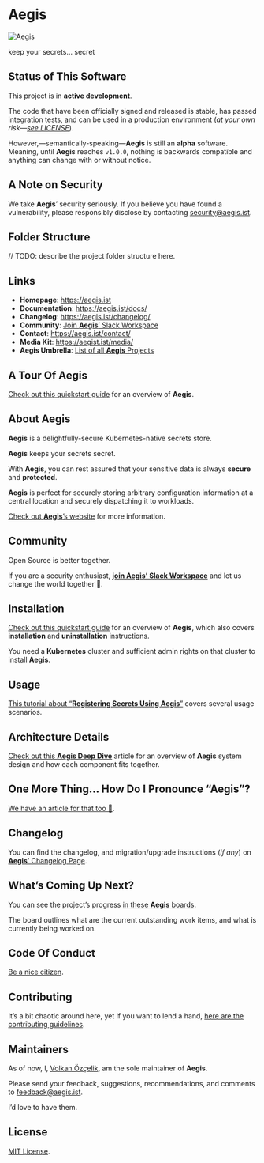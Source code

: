 # Aegis

![Aegis](assets/aegis-icon.png "Aegis")

keep your secrets… secret

[spire]: https://spiffe.io/ "SPIFFE: Secure Production Identity Framework for Everyone"

## Status of This Software

This project is in **active development**.

The code that have been officially signed and released is stable,
has passed integration tests, and can be used in a production 
environment (*at your own risk—[see LICENSE](LICENSE)*).

However,—semantically-speaking—**Aegis** is still an **alpha** software.
Meaning, until **Aegis** reaches `v1.0.0`, nothing is backwards compatible 
and anything can change with or without notice.

## A Note on Security

We take **Aegis**’ security seriously. If you believe you have found a vulnerability, 
please responsibly disclose by contacting [security@aegis.ist](mailto:security@aegis.ist).

## Folder Structure

// TODO: describe the project folder structure here.

## Links

* **Homepage**: <https://aegis.ist>
* **Documentation**: <https://aegis.ist/docs/>
* **Changelog**: <https://aegis.ist/changelog/>
* **Community**: [Join **Aegis**’ Slack Workspace][slack-invite]
* **Contact**: <https://aegis.ist/contact/>
* **Media Kit**: <https://aegist.ist/media/>
* **Aegis Umbrella**: [List of all **Aegis** Projects][aegis-projects]

[slack-invite]: https://join.slack.com/t/aegis-6n41813/shared_invite/zt-1myzqdi6t-jTvuRd1zDLbHX0gN8VkCqg "Join aegis.slack.com"

## A Tour Of Aegis

[Check out this quickstart guide][quickstart] for an overview of **Aegis**.

[quickstart]: https://aegis.ist/docs/

## About Aegis

**Aegis** is a delightfully-secure Kubernetes-native secrets store.

**Aegis** keeps your secrets secret. 

With **Aegis**, you can rest assured that your 
sensitive data is always **secure** and **protected**. 

**Aegis** is perfect for securely storing arbitrary configuration information at
a central location and securely dispatching it to workloads.

[Check out **Aegis**’s website][aegis-web] for more information.

[aegis-web]: https://aegis.ist/

[aegis-projects]: https://aegis.ist/docs/architecture/#projects
[aegis-repo]: https://github.com/shieldworks/aegis

## Community

Open Source is better together.

If you are a security enthusiast, [**join Aegis’ Slack Workspace**][slack-invite]
and let us change the world together 🤘.

## Installation

[Check out this quickstart guide][quickstart] for an overview of **Aegis**,
which also covers **installation** and **uninstallation** instructions.

[quickstart]: https://aegis.ist/docs/

You need a **Kubernetes** cluster and sufficient admin rights on that cluster to
install **Aegis**.

## Usage

[This tutorial about “**Registering Secrets Using Aegis**”][register] covers
several usage scenarios.

[register]: https://aegis.ist/docs/register/

## Architecture Details

[Check out this **Aegis Deep Dive**][deep-dive] article for an overview
of **Aegis** system design and how each component fits together.

[deep-dive]: https://aegis.ist/docs/architecture/

## One More Thing… How Do I Pronounce “Aegis”?

[We have an article for that too 🙂][pronounce].

[pronounce]: https://aegis.ist/pronunciation/

## Changelog

You can find the changelog, and migration/upgrade instructions (*if any*)
on [**Aegis**’ Changelog Page](https://aegis.ist/changelog/).

## What’s Coming Up Next?

You can see the project’s progress [in these **Aegis** boards][mdp].

The board outlines what are the current outstanding work items, and what is
currently being worked on.

[mdp]: https://github.com/orgs/shieldworks/projects/1/views/2

## Code Of Conduct

[Be a nice citizen](CODE_OF_CONDUCT.md).

## Contributing

It’s a bit chaotic around here, yet if you want to lend a hand,
[here are the contributing guidelines](CONTRIBUTING.md).

## Maintainers

As of now, I, [Volkan Özçelik][me], am the sole maintainer of **Aegis**.

[me]: https://github.com/v0lkan "Volkan Özçelik"

Please send your feedback, suggestions, recommendations, and comments to
[feedback@aegis.ist](mailto:feedback@aegis.ist). 

I’d love to have them.

## License

[MIT License](LICENSE).
